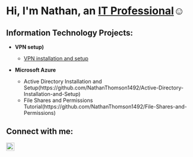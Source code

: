 <h1>Hi, I'm Nathan, an <a href="https://https://www.linkedin.com/in/nathan-thomson-4802b1261/">IT Professional</a>☺</h1>

<h2> Information Technology Projects:</h2>

- <b>VPN setup)</b>
  - [VPN installation and setup](https://github.com/NathanThomson1492/nathanthomsonvpn)
  
- <b>Microsoft Azure</b>
  <ul>
    <li>Active Directory Installation and Setup(https://github.com/NathanThomson1492/Active-Directory-Installation-and-Setup)</li>
    <li>File Shares and Permissions Tutorial(https://github.com/NathanThomson1492/File-Shares-and-Permissions) </li>
  </ul>

  

<h2>Connect with me:</h2>


[<img align="left" alt="Josh | LinkedIn" width="22px" src="https://cdn.jsdelivr.net/npm/simple-icons@v3/icons/linkedin.svg" />][linkedin]




[linkedin]: https://linkedin.com/in/nathan-thomson-4802b1261/
